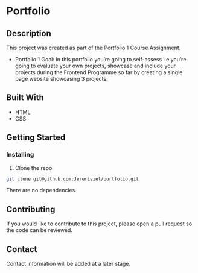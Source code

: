 # Portfolio

## Description

This project was created as part of the Portfolio 1 Course Assignment.

- Portfolio 1 Goal: In this portfolio you’re going to self-assess i.e you’re going to evaluate your own projects, showcase and include your projects during the Frontend Programme so far by creating a single page website showcasing 3 projects.


## Built With

- HTML
- CSS

## Getting Started

### Installing

1. Clone the repo:

```bash
git clone git@github.com:Jereriviel/portfolio.git
```

There are no dependencies.

## Contributing

If you would like to contribute to this project, please open a pull request so the code can be reviewed.

## Contact

Contact information will be added at a later stage.
